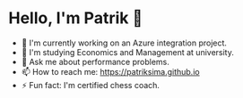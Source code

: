 # Hello, I'm Patrik 👋

- 🔭 I'm currently working on an Azure integration project.
- 🌱 I'm studying Economics and Management at university.
- 💬 Ask me about performance problems.
- 📫 How to reach me: https://patriksima.github.io
- ⚡ Fun fact: I'm certified chess coach.

<!--
**patriksima/patriksima** is a ✨ _special_ ✨ repository because its `README.md` (this file) appears on your GitHub profile.

Here are some ideas to get you started:

- 🔭 I’m currently working on ...
- 🌱 I’m currently learning ...
- 👯 I’m looking to collaborate on ...
- 🤔 I’m looking for help with ...
- 💬 Ask me about ...
- 📫 How to reach me: ...
- 😄 Pronouns: ...
- ⚡ Fun fact: ...
-->

